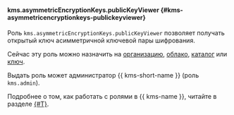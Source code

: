 #### kms.asymmetricEncryptionKeys.publicKeyViewer {#kms-asymmetricencryptionkeys-publickeyviewer}

Роль `kms.asymmetricEncryptionKeys.publicKeyViewer` позволяет получать открытый ключ асимметричной ключевой пары шифрования.

Сейчас эту роль можно назначить на [организацию](../organization/), [облако](../resource-manager/concepts/resources-hierarchy.md#cloud), [каталог](../resource-manager/concepts/resources-hierarchy.md#folder) или [ключ](../kms/concepts/key).

Выдать роль может администратор {{ kms-short-name }} (роль `kms.admin`).

Подробнее о том, как работать с ролями в {{ kms-name }}, читайте в разделе [{#T}](../kms/security/index.md).